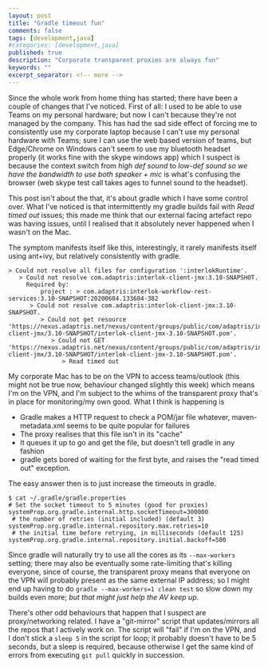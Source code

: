 ```yaml
---
layout: post
title: "Gradle timeout fun"
comments: false
tags: [development,java]
#categories: [development,java]
published: true
description: "Corporate transparent proxies are always fun"
keywords: ""
excerpt_separator: <!-- more -->
---
```


Since the whole work from home thing has started; there have been a couple of changes that I've noticed. First of all: I used to be able to use Teams on my personal hardware; but now I can't because they're not managed by the company. This has had the sad side effect of forcing me to consistently use my corporate laptop because I can't use my personal hardware with Teams; sure I can use the web based version of teams, but Edge/Chrome on Windows can't seem to use my bluetooth headset properly (it works fine with the skype windows app) which I suspect is because the context switch from _high def sound_ to _low-def sound so we have the bandwidth to use both speaker + mic_ is what's confusing the browser (web skype test call takes ages to funnel sound to the headset).

This post isn't about the that, it's about gradle which I have some control over. What I've noticed is that intermittently my gradle builds fail with _Read timed out_ issues; this made me think that our external facing artefact repo was having issues, until I realised that it absolutely never happened when I wasn't on the Mac.

<!-- more -->

The symptom manifests itself like this, interestingly, it rarely manifests itself using ant+ivy, but relatively consistently with gradle.

```
> Could not resolve all files for configuration ':interlokRuntime'.
   > Could not resolve com.adaptris:interlok-client-jmx:3.10-SNAPSHOT.
     Required by:
         project : > com.adaptris:interlok-workflow-rest-services:3.10-SNAPSHOT:20200604.133604-382
      > Could not resolve com.adaptris:interlok-client-jmx:3.10-SNAPSHOT.
         > Could not get resource 'https://nexus.adaptris.net/nexus/content/groups/public/com/adaptris/interlok-client-jmx/3.10-SNAPSHOT/interlok-client-jmx-3.10-SNAPSHOT.pom'.
            > Could not GET 'https://nexus.adaptris.net/nexus/content/groups/public/com/adaptris/interlok-client-jmx/3.10-SNAPSHOT/interlok-client-jmx-3.10-SNAPSHOT.pom'.
               > Read timed out
```

My corporate Mac has to be on the VPN to access teams/outlook (this might not be true now, behaviour changed slightly this week) which means I'm on the VPN, and I'm subject to the whims of the transparent proxy that's in place for monitoring/my own good. What I think is happening is

* Gradle makes a HTTP request to check a POM/jar file whatever, maven-metadata.xml seems to be quite popular for failures
* The proxy realises that this file isn't in its "cache"
* It queues it up to go and get the file, but doesn't tell gradle in any fashion
* gradle gets bored of waiting for the first byte, and raises the "read timed out" exception.

The easy answer then is to just increase the timeouts in gradle.

```
$ cat ~/.gradle/gradle.properties
# Set the socket timeout to 5 minutes (good for proxies)
systemProp.org.gradle.internal.http.socketTimeout=300000
 # the number of retries (initial included) (default 3)
systemProp.org.gradle.internal.repository.max.retries=10
 # the initial time before retrying, in milliseconds (default 125)
systemProp.org.gradle.internal.repository.initial.backoff=500
```

Since gradle will naturally try to use all the cores as its `--max-workers` setting; there may also be eventually some rate-limiting that's killing everyone, since of course, the transparent proxy means that everyone on the VPN will probably present as the same external IP address; so I might end up having to do `gradle --max-workers=1 clean test` so slow down my builds even more; _but that might just help the AV keep up_.

There's other odd behaviours that happen that I suspect are proxy/networking related. I have a "git-mirror" script that updates/mirrors all the repos that I actively work on. The script will "fail" if I'm on the VPN, and I don't stick a `sleep 5` in the script for loop; it probably doesn't have to be 5 seconds, but a sleep is required, because otherwise I get the same kind of errors from executing `git pull` quickly in succession.